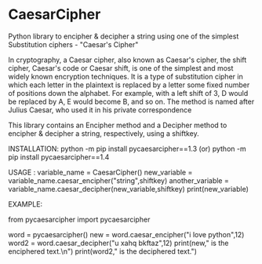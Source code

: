# CaesarCipher
Python library to encipher &amp; decipher a string using one of the simplest Substitution ciphers - "Caesar's Cipher"

In cryptography, a Caesar cipher, also known as Caesar's cipher, the shift cipher, Caesar's code or Caesar shift, is one of the simplest and most widely known encryption techniques. It is a type of substitution cipher in which each letter in the plaintext is replaced by a letter some fixed number of positions down the alphabet. For example, with a left shift of 3, D would be replaced by A, E would become B, and so on. The method is named after Julius Caesar, who used it in his private correspondence

This library contains an Encipher method and a Decipher method to encipher & decipher a string, respectively, using a shiftkey.


INSTALLATION: python -m pip install pycaesarcipher==1.3 (or) python -m pip install pycaesarcipher==1.4

USAGE : 
variable_name = CaesarCipher()
new_variable = variable_name.caesar_encipher("string",shiftkey)
another_variable = variable_name.caesar_decipher(new_variable,shiftkey)
print(new_variable)

EXAMPLE:

from pycaesarcipher import pycaesarcipher

word = pycaesarcipher()
new = word.caesar_encipher("i love python",12)
word2 = word.caesar_decipher("u xahq bkftaz",12)
print(new," is the enciphered text.\n")
print(word2," is the deciphered text.")


